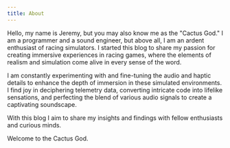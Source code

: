```yaml
---
title: About
---
```

Hello, my name is Jeremy, but you may also know me as the "Cactus God." I am a programmer and a sound engineer, but above all, I am an ardent enthusiast of racing simulators. I started this blog to share my passion for creating immersive experiences in racing games, where the elements of realism and simulation come alive in every sense of the word.

I am constantly experimenting with and fine-tuning the audio and haptic details to enhance the depth of immersion in these simulated environments. I find joy in deciphering telemetry data, converting intricate code into lifelike sensations, and perfecting the blend of various audio signals to create a captivating soundscape.

With this blog I aim to share my insights and findings with fellow enthusiasts and curious minds.

Welcome to the Cactus God.